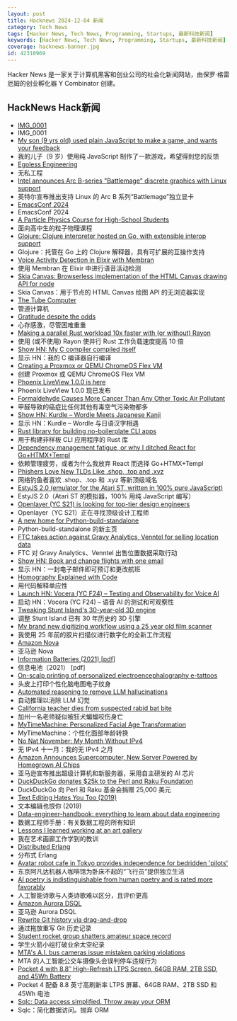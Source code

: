 ```yaml
---
layout: post
title: Hacknews 2024-12-04 新闻
category: Tech News
tags: [Hacker News, Tech News, Programming, Startups, 最新科技新闻]
keywords: [Hacker News, Tech News, Programming, Startups, 最新科技新闻]
coverage: hacknews-banner.jpg
id: 42310969
---
```


Hacker News 是一家关于计算机黑客和创业公司的社会化新闻网站，由保罗·格雷厄姆的创业孵化器 Y Combinator 创建。

## HackNews Hack新闻

- [IMG_0001](https://walzr.com/IMG_0001/)
- IMG_0001
- [My son (9 yrs old) used plain JavaScript to make a game, and wants your feedback](https://www.armaansahni.com/game/)
- 我的儿子（9 岁）使用纯 JavaScript 制作了一款游戏，希望得到您的反馈
- [Egoless Engineering](https://egoless.engineering)
- 无私工程
- [Intel announces Arc B-series "Battlemage" discrete graphics with Linux support](https://www.phoronix.com/review/intel-arc-b580-battlemage#google_vignette)
- 英特尔宣布推出支持 Linux 的 Arc B 系列“Battlemage”独立显卡
- [EmacsConf 2024](https://emacsconf.org/2024/)
- EmacsConf 2024
- [A Particle Physics Course for High-School Students](https://ppc.web.cern.ch/)
- 面向高中生的粒子物理课程
- [Glojure: Clojure interpreter hosted on Go, with extensible interop support](https://github.com/glojurelang/glojure)
- Glojure：托管在 Go 上的 Clojure 解释器，具有可扩展的互操作支持
- [Voice Activity Detection in Elixir with Membran](https://underjord.io/voice-activity-detection-elixir-membrane.html)
- 使用 Membran 在 Elixir 中进行语音活动检测
- [Skia Canvas: Browserless implementation of the HTML Canvas drawing API for node](https://skia-canvas.org/)
- Skia Canvas：用于节点的 HTML Canvas 绘图 API 的无浏览器实现
- [The Tube Computer](https://www.thetubecomputer.com/)
- 管道计算机
- [Gratitude despite the odds](https://mariakonnikova.substack.com/p/gratitude-despite-the-odds)
- 心存感激，尽管困难重重
- [Making a parallel Rust workload 10x faster with (or without) Rayon](https://gendignoux.com/blog/2024/11/18/rust-rayon-optimized.html)
- 使用 (或不使用) Rayon 使并行 Rust 工作负载速度提高 10 倍
- [Show HN: My C compiler compiled itself](https://github.com/keyvank/30cc)
- 显示 HN：我的 C 编译器自行编译
- [Creating a Proxmox or QEMU ChromeOS Flex VM](https://kevindavid.org/code/2024/03/20/chrome-os-flex-proxmox.html)
- 创建 Proxmox 或 QEMU ChromeOS Flex VM
- [Phoenix LiveView 1.0.0 is here](https://www.phoenixframework.org/blog/phoenix-liveview-1.0-released?release=1.0)
- Phoenix LiveView 1.0.0 现已发布
- [Formaldehyde Causes More Cancer Than Any Other Toxic Air Pollutant](https://www.propublica.org/article/formaldehyde-epa-trump-public-health-danger)
- 甲醛导致的癌症比任何其他有毒空气污染物都多
- [Show HN: Kurdle – Wordle Meets Japanese Kanji]()
- 显示 HN：Kurdle – Wordle 与日语汉字相遇
- [Rust library for building no-boilerplate CLI apps](https://github.com/JeffrayZhang/terse-cli)
- 用于构建非样板 CLI 应用程序的 Rust 库
- [Dependency management fatigue, or why I ditched React for Go+HTMX+Templ](https://blog.erodriguez.de/dependency-management-fatigue-or-why-i-forever-ditched-react-for-go-htmx-templ/)
- 依赖管理疲劳，或者为什么我放弃 React 而选择 Go+HTMX+Templ
- [Phishers Love New TLDs Like .shop, .top and .xyz](https://krebsonsecurity.com/2024/12/why-phishers-love-new-tlds-like-shop-top-and-xyz/)
- 网络钓鱼者喜欢 .shop、.top 和 .xyz 等新顶级域名
- [EstyJS 2.0 (emulator for the Atari ST, written in 100% pure JavaScript)](https://kaiec.github.io/EstyJS/)
- EstyJS 2.0（Atari ST 的模拟器，100% 用纯 JavaScript 编写）
- [Openlayer (YC S21) is looking for top-tier design engineers](https://www.ycombinator.com/companies/openlayer/jobs/ZEEO8UB-design-engineer)
- Openlayer（YC S21）正在寻找顶级设计工程师
- [A new home for Python-build-standalone](https://astral.sh/blog/python-build-standalone)
- Python-build-standalone 的新主页
- [FTC takes action against Gravy Analytics, Venntel for selling location data](https://www.ftc.gov/news-events/news/press-releases/2024/12/ftc-takes-action-against-gravy-analytics-venntel-unlawfully-selling-location-data-tracking-consumers)
- FTC 对 Gravy Analytics、Venntel 出售位置数据采取行动
- [Show HN: Book and change flights with one email](https://www.bonbook.co/showhn)
- 显示 HN：一封电子邮件即可预订和更改航班
- [Homography Explained with Code](https://docs.opencv.org/4.x/d9/dab/tutorial_homography.html)
- 用代码解释单应性
- [Launch HN: Vocera (YC F24) – Testing and Observability for Voice AI]()
- 启动 HN：Vocera (YC F24) – 语音 AI 的测试和可观察性
- [Tweaking Stunt Island's 30-year-old 3D engine](https://annali.netlify.app/2024/11/20/tweaking-stunt-island)
- 调整 Stunt Island 已有 30 年历史的 3D 引擎
- [My brand new digitizing workflow using a 25 year old film scanner](https://blog.vladovince.com/my-brand-new-digitizing-workflow-using-a-25-year-old-film-scanner/)
- 我使用 25 年前的胶片扫描仪进行数字化的全新工作流程
- [Amazon Nova](https://aws.amazon.com/blogs/aws/introducing-amazon-nova-frontier-intelligence-and-industry-leading-price-performance/)
- 亚马逊 Nova
- [Information Batteries (2021) [pdf]](https://raghavan.usc.edu/papers/infobatteries-eir21.pdf)
- 信息电池（2021） [pdf]
- [On-scalp printing of personalized electroencephalography e-tattoos](https://www.cell.com/cell-biomaterials/fulltext/S3050-5623(24)00004-7)
- 头皮上打印个性化脑电图电子纹身
- [Automated reasoning to remove LLM hallucinations](https://aws.amazon.com/blogs/aws/prevent-factual-errors-from-llm-hallucinations-with-mathematically-sound-automated-reasoning-checks-preview/)
- 自动推理以消除 LLM 幻觉
- [California teacher dies from suspected rabid bat bite](https://ktla.com/news/california/california-teacher-dies-from-suspect-rabid-bat-bite/)
- 加州一名老师疑似被狂犬蝙蝠咬伤身亡
- [MyTimeMachine: Personalized Facial Age Transformation](https://mytimemachine.github.io)
- MyTimeMachine：个性化面部年龄转换
- [No Nat November: My Month Without IPv4](https://blog.infected.systems/posts/2024-12-01-no-nat-november/)
- 无 IPv4 十一月：我的无 IPv4 之月
- [Amazon Announces Supercomputer, New Server Powered by Homegrown AI Chips](https://www.wsj.com/articles/amazon-announces-supercomputer-new-server-powered-by-homegrown-ai-chips-18c196fc)
- 亚马逊宣布推出超级计算机和新服务器，采用自主研发的 AI 芯片
- [DuckDuckGo donates $25k to the Perl and Raku Foundation](https://www.perl.com/article/duckduckgo-donates-25-000-to-the-perl-and-raku-foundation/)
- DuckDuckGo 向 Perl 和 Raku 基金会捐赠 25,000 美元
- [Text Editing Hates You Too (2019)](https://lord.io/text-editing-hates-you-too/)
- 文本编辑也恨你 (2019)
- [Data-engineer-handbook: everything to learn about data engineering](https://www.kifinity.com/github/dataexpert-io/data-engineer-handbook)
- 数据工程师手册：有关数据工程的所有知识
- [Lessons I learned working at an art gallery](https://www.henrikkarlsson.xyz/p/art-gallery)
- 我在艺术画廊工作学到的教训
- [Distributed Erlang](https://vereis.com/posts/disterl_inbox)
- 分布式 Erlang
- [Avatar robot cafe in Tokyo provides independence for bedridden 'pilots'](https://mainichi.jp/english/articles/20240913/p2a/00m/0na/036000c)
- 东京阿凡达机器人咖啡馆为卧床不起的“飞行员”提供独立生活
- [AI poetry is indistinguishable from human poetry and is rated more favorably](https://www.nature.com/articles/s41598-024-76900-1)
- 人工智能诗歌与人类诗歌难以区分，且评价更高
- [Amazon Aurora DSQL](https://aws.amazon.com/rds/aurora/dsql/)
- 亚马逊 Aurora DSQL
- [Rewrite Git history via drag-and-drop](https://retcon.app)
- 通过拖放重写 Git 历史记录
- [Student rocket group shatters amateur space record](https://viterbischool.usc.edu/news/2024/11/usc-student-rocket-group-shatters-international-amateur-space-record/)
- 学生火箭小组打破业余太空纪录
- [MTA's A.I. bus cameras issue mistaken parking violations](https://www.nbcnewyork.com/investigations/mta-bus-camera-issue-mistake-parking-violations/6020986/)
- MTA 的人工智能公交车摄像头会误判停车违规行为
- [Pocket 4 with 8.8″ High-Refresh LTPS Screen, 64GB RAM, 2TB SSD, and 45Wh Battery](https://linuxgizmos.com/pocket-4-with-8-8-high-refresh-ltps-screen-64gb-ram-2tb-ssd-and-45wh-battery/)
- Pocket 4 配备 8.8 英寸高刷新率 LTPS 屏幕、64GB RAM、2TB SSD 和 45Wh 电池
- [Sqlc: Data access simplified. Throw away your ORM](https://docs.sqlc.dev/en/stable/tutorials/getting-started-postgresql.html)
- Sqlc：简化数据访问。抛弃 ORM

